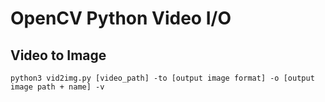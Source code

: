 # OpenCV Python Video I/O

## Video to Image
```
python3 vid2img.py [video_path] -to [output image format] -o [output image path + name] -v
```
